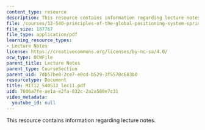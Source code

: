 ```yaml
---
content_type: resource
description: This resource contains information regarding lecture notes.
file: /courses/12-540-principles-of-the-global-positioning-system-spring-2012/7606a7feae1ae2fa832c2a2a580e7c31_MIT12_540S12_lec11.pdf
file_size: 187767
file_type: application/pdf
learning_resource_types:
- Lecture Notes
license: https://creativecommons.org/licenses/by-nc-sa/4.0/
ocw_type: OCWFile
parent_title: Lecture Notes
parent_type: CourseSection
parent_uid: 7db57be8-2ce7-e0cd-b529-3f5578c683b0
resourcetype: Document
title: MIT12_540S12_lec11.pdf
uid: 7606a7fe-ae1a-e2fa-832c-2a2a580e7c31
video_metadata:
  youtube_id: null
---
```

This resource contains information regarding lecture notes.